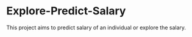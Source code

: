 # Explore-Predict-Salary
This project aims to predict salary of an individual or explore the salary.
